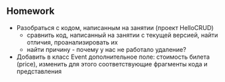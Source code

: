 ## Homework

- Разобраться с кодом, написанным на занятии (проект HelloCRUD)
  - сравнить код, написанный на занятии с текущей версией, найти отличия, проанализировать их
  - найти причину - почему у нас не работало удаление?
- Добавить в класс Event дополнительное поле: стоимость билета (price), изменить для этого соответствующие фрагменты кода и представления